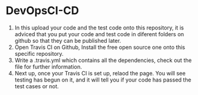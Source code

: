 # DevOpsCI-CD

1) In this upload your code and the test code onto this repository, it is adviced that you put your code and test code in diferent folders on github so that they can be published later.
2) Open Travis CI on Github, Install the free open source one onto this specific repository.
3) Write a .travis.yml which contains all the dependencies, check out the file for further information.
4) Next up, once your Travis CI is set up, relaod the page. You will see testing has begun on it, and it will tell you if your code       has passed the test cases or not.
